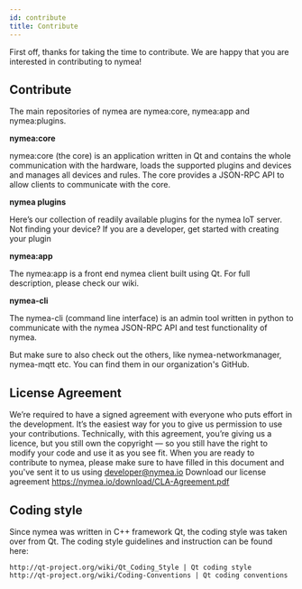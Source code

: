 ```yaml
---
id: contribute
title: Contribute
---
```


First off, thanks for taking the time to contribute. We are happy that you are interested in contributing to nymea!


## Contribute

The main repositories of nymea are nymea:core, nymea:app and nymea:plugins.

**nymea:core**

nymea:core (the core) is an application written in Qt and contains the whole communication with the hardware, loads the supported plugins and devices and manages all devices and rules. The core provides a JSON-RPC API to allow clients to communicate with the core.

**nymea plugins**

Here’s our collection of readily available plugins for the nymea IoT server. Not finding your device? If you are a developer, get started with creating your plugin

**nymea:app**

The nymea:app is a front end nymea client built using Qt. For full description, please check our wiki.

**nymea-cli**

The nymea-cli (command line interface) is an admin tool written in python to communicate with the nymea JSON-RPC API and test functionality of nymea.

But make sure to also check out the others, like nymea-networkmanager, nymea-mqtt etc. You can find them in our organization's GitHub.

## License Agreement

We’re required to have a signed agreement with everyone who puts effort in the development. It’s the easiest way for you to give us permission to use your contributions. Technically, with this agreement, you’re giving us a licence, but you still own the copyright — so you still have the right to modify your code and use it as you see fit. When you are ready to contribute to nymea, please make sure to have filled in this document and you've sent it to us using developer@nymea.io
Download our license agreement https://nymea.io/download/CLA-Agreement.pdf

## Coding style

Since nymea was written in C++ framework Qt, the coding style was taken over from Qt. The coding style guidelines and instruction can be found here:

    http://qt-project.org/wiki/Qt_Coding_Style | Qt coding style
    http://qt-project.org/wiki/Coding-Conventions | Qt coding conventions
